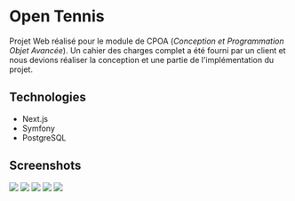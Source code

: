 # Open Tennis

Projet Web réalisé pour le module de CPOA (*Conception et Programmation Objet Avancée*).
Un cahier des charges complet a été fourni par un client et nous devions réaliser la conception et une partie de l'implémentation du projet.

## Technologies

- Next.js
- Symfony
- PostgreSQL

## Screenshots

<div>
    <img src="https://i.imgur.com/t7ckN2F.png">
    <img src="https://i.imgur.com/ZxwhQ2l.png">
    <img src="https://i.imgur.com/F0Pmdrl.png">
    <img src="https://i.imgur.com/HtTWX8J.png">
    <img src="https://i.imgur.com/UlKD3bC.png">
</div>
